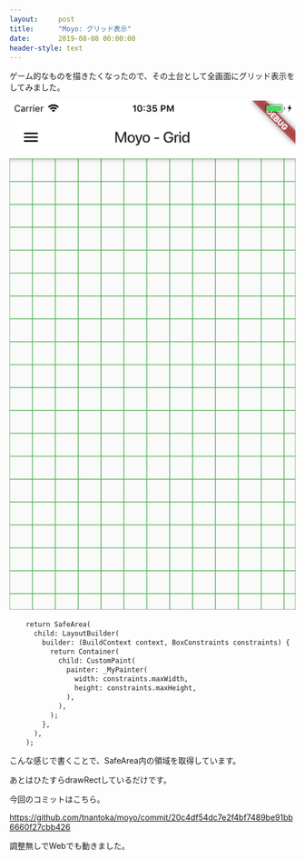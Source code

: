 ```yaml
---
layout:     post
title:      "Moyo: グリッド表示"
date:       2019-08-08 00:00:00
header-style: text
---
```

ゲーム的なものを描きたくなったので、その土台として全画面にグリッド表示をしてみました。

![](/img/in-post/20190808224041.png)

```
    return SafeArea(
      child: LayoutBuilder(
        builder: (BuildContext context, BoxConstraints constraints) {
          return Container(
            child: CustomPaint(
              painter: _MyPainter(
                width: constraints.maxWidth,
                height: constraints.maxHeight,
              ),
            ),
          );
        },
      ),
    );
```

こんな感じで書くことで、SafeArea内の領域を取得しています。

あとはひたすらdrawRectしているだけです。

今回のコミットはこちら。

<https://github.com/tnantoka/moyo/commit/20c4df54dc7e2f4bf7489be91bb6660f27cbb426>

調整無しでWebでも動きました。

